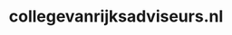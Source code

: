 ---
layout: post
title:  "collegevanrijksadviseurs.nl"
internal_url:  "/dutchgov/collegevanrijksadviseurs.nl.html"
subdomains_count: 8
all_subdomains_count: 12
urls_count: 7
ssl_rank: 100
http_rank: 69.285714285714
url_link: /data/collegevanrijksadviseurs.nl/urls.txt
all_subdomains_link: /data/collegevanrijksadviseurs.nl/all_subdomains.txt
subdomains_link: /data/collegevanrijksadviseurs.nl/subdomains.txt
categories: dutchgov
---